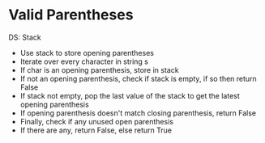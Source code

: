 # Valid Parentheses

DS: Stack

- Use stack to store opening parentheses
- Iterate over every character in string s
- If char is an opening parenthesis, store in stack
- If not an opening parenthesis, check if stack is empty, if so then return False
- If stack not empty, pop the last value of the stack to get the latest opening parenthesis
- If opening parenthesis doesn't match closing parenthesis, return False
- Finally, check if any unused open parenthesis
- If there are any, return False, else return True
